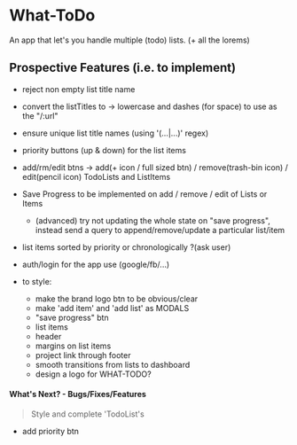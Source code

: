 # What-ToDo

An app that let's you handle multiple (todo) lists. (+ all the lorems)

## Prospective Features (i.e. to implement)

- reject non empty list title name
- convert the listTitles to -> lowercase and dashes (for space) to use as the "/:url"
- ensure unique list title names (using '(...|...)' regex)
- priority buttons (up & down) for the list items

- add/rm/edit btns -> add(+ icon / full sized btn) / remove(trash-bin icon) / edit(pencil icon) TodoLists and ListItems
- Save Progress to be implemented on add / remove / edit of Lists or Items
  - (advanced) try not updating the whole state on "save progress", instead send a query to append/remove/update a particular list/item
- list items sorted by priority or chronologically ?(ask user)
- auth/login for the app use (google/fb/...)
- to style:

  - make the brand logo btn to be obvious/clear
  - make 'add item' and 'add list' as MODALS
  - "save progress" btn
  - list items
  - header
  - margins on list items
  - project link through footer
  - smooth transitions from lists to dashboard
  - design a logo for WHAT-TODO?

#### What's Next? - Bugs/Fixes/Features

> Style and complete 'TodoList's

- add priority btn
